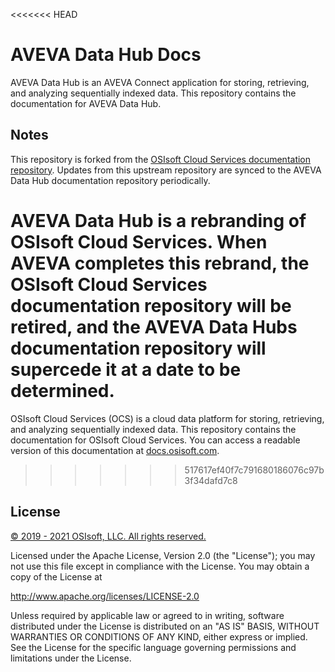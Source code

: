 
<<<<<<< HEAD
# AVEVA Data Hub Docs

AVEVA Data Hub is an AVEVA Connect application for storing, retrieving, and analyzing sequentially indexed data. This repository contains the documentation for AVEVA Data Hub.

## Notes

This repository is forked from the [OSIsoft Cloud Services documentation repository](https://github.com/osisoft/OCS-Docs). Updates from this upstream repository are synced to the AVEVA Data Hub documentation repository periodically.

AVEVA Data Hub is a rebranding of OSIsoft Cloud Services. When AVEVA completes this rebrand, the OSIsoft Cloud Services documentation repository will be retired, and the AVEVA Data Hubs documentation repository will supercede it at a date to be determined.
=======
OSIsoft Cloud Services (OCS) is a cloud data platform for storing, retrieving, and analyzing sequentially indexed data. This repository contains the documentation for OSIsoft Cloud Services. You can access a readable version of this documentation at [docs.osisoft.com](https://docs.osisoft.com/bundle/ocs/).
>>>>>>> 517617ef40f7c791680186076c97b3f34dafd7c8

## License

[&copy; 2019 - 2021 OSIsoft, LLC. All rights reserved.](https://www.osisoft.com/copyright/)

Licensed under the Apache License, Version 2.0 (the "License"); you may not use this file except in compliance with the License. You may obtain a copy of the License at

http://www.apache.org/licenses/LICENSE-2.0

Unless required by applicable law or agreed to in writing, software distributed under the License is distributed on an "AS IS" BASIS, WITHOUT WARRANTIES OR CONDITIONS OF ANY KIND, either express or implied. See the License for the specific language governing permissions and limitations under the License.
